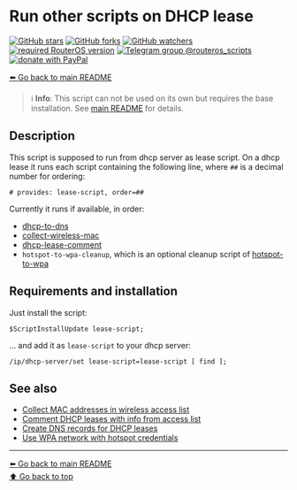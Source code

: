 Run other scripts on DHCP lease
===============================

[![GitHub stars](https://img.shields.io/github/stars/eworm-de/routeros-scripts?logo=GitHub&style=flat&color=red)](https://github.com/eworm-de/routeros-scripts/stargazers)
[![GitHub forks](https://img.shields.io/github/forks/eworm-de/routeros-scripts?logo=GitHub&style=flat&color=green)](https://github.com/eworm-de/routeros-scripts/network)
[![GitHub watchers](https://img.shields.io/github/watchers/eworm-de/routeros-scripts?logo=GitHub&style=flat&color=blue)](https://github.com/eworm-de/routeros-scripts/watchers)
[![required RouterOS version](https://img.shields.io/badge/RouterOS-7.15-yellow?style=flat)](https://mikrotik.com/download/changelogs/)
[![Telegram group @routeros_scripts](https://img.shields.io/badge/Telegram-%40routeros__scripts-%2326A5E4?logo=telegram&style=flat)](https://t.me/routeros_scripts)
[![donate with PayPal](https://img.shields.io/badge/Like_it%3F-Donate!-orange?logo=githubsponsors&logoColor=orange&style=flat)](https://www.paypal.com/cgi-bin/webscr?cmd=_s-xclick&hosted_button_id=A4ZXBD6YS2W8J)

[⬅️ Go back to main README](../README.md)

> ℹ️ **Info**: This script can not be used on its own but requires the base
> installation. See [main README](../README.md) for details.

Description
-----------

This script is supposed to run from dhcp server as lease script. On a dhcp
lease it runs each script containing the following line, where `##` is a
decimal number for ordering:

    # provides: lease-script, order=##

Currently it runs if available, in order:

* [dhcp-to-dns](dhcp-to-dns.md)
* [collect-wireless-mac](collect-wireless-mac.md)
* [dhcp-lease-comment](dhcp-lease-comment.md)
* `hotspot-to-wpa-cleanup`, which is an optional cleanup script
  of [hotspot-to-wpa](hotspot-to-wpa.md)

Requirements and installation
-----------------------------

Just install the script:

    $ScriptInstallUpdate lease-script;

... and add it as `lease-script` to your dhcp server:

    /ip/dhcp-server/set lease-script=lease-script [ find ];

See also
--------

* [Collect MAC addresses in wireless access list](collect-wireless-mac.md)
* [Comment DHCP leases with info from access list](dhcp-lease-comment.md)
* [Create DNS records for DHCP leases](dhcp-to-dns.md)
* [Use WPA network with hotspot credentials](hotspot-to-wpa.md)

---
[⬅️ Go back to main README](../README.md)  
[⬆️ Go back to top](#top)
